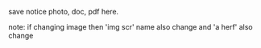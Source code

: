 save notice photo, doc, pdf here.


note: if changing image then 'img scr' name also change and 'a herf'  also change